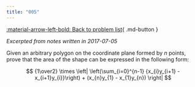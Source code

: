 ```yaml
---
title: "005"
---
```


[:material-arrow-left-bold: Back to problem list](../index.md){ .md-button }

*Excerpted from notes written in 2017-07-05*

Given an arbitrary polygon on the coordinate plane formed by $n$ points, prove that the area of the shape can be expressed in the following form:

$$
{1\over2} \times \left| \left(\sum_{i=0}^{n-1} {x_{i}y_{i+1} - x_{i+1}y_{i}}\right) + (x_{n}y_{1} - x_{1}y_{n}) \right|
$$